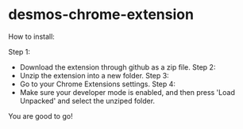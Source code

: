 # desmos-chrome-extension

How to install:

Step 1:
 - Download the extension through github as a zip file.
 Step 2:
 - Unzip the extension into a new folder.
 Step 3:
  - Go to your Chrome Extensions settings.
  Step 4:
  - Make sure your developer mode is enabled, and then press 'Load Unpacked' and select the unziped folder.
  
  You are good to go!
 
